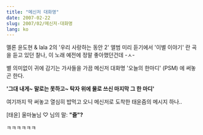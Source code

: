 ```yaml
---
title: "메신저 대화명"
date: 2007-02-22
slug: 2007/02/메신저-대화명
lang: ko
---
```


멜론 윤도현 & lala 2의 '우리 사랑하는 동안 2' 앨범 미리 듣기에서
'이별 이야기' 란 곡을 듣고 있던 찰나, 이 노래 예전에 정말 좋아했던건데 -ㅅ-

별 의미없이 귀에 감기는 가사들을 가끔 메신저 대화명 '오늘의 한마디' (PSM) 에 써놓곤 한다.

**'그대 내게~ 말로는 못하고~ 탁자 위에 물로 쓰신 마지막 그 한 마디'**

여기까지 딱 써놓고 열심히 밥먹고 오니 메신저로 도착한 태윤즘의 메시지 하나..

[태윤] 울마눌님 ♡ 님의 말:
**"즐"?**

ㅋㅋㅋㅋㅋㅋ